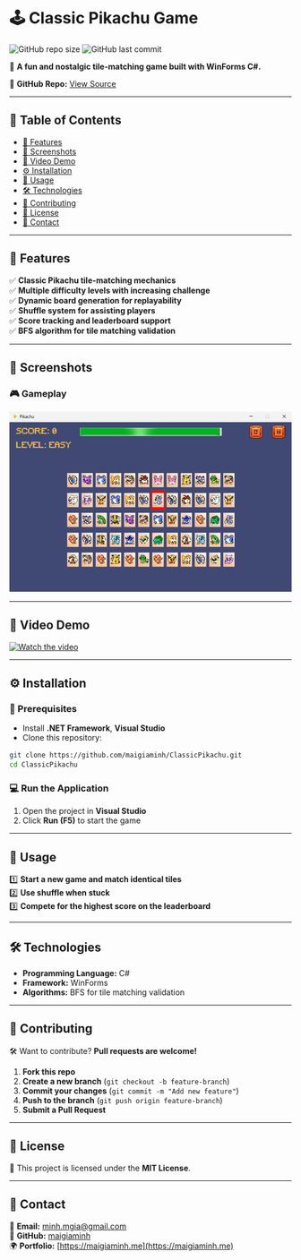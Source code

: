 # 🕹️ Classic Pikachu Game

![GitHub repo size](https://img.shields.io/github/repo-size/maigiaminh/ClassicPikachu?color=blue&style=flat-square)
![GitHub last commit](https://img.shields.io/github/last-commit/maigiaminh/ClassicPikachu?color=green&style=flat-square)

📌 **A fun and nostalgic tile-matching game built with WinForms C#.**

🔗 **GitHub Repo:** [View Source](https://github.com/maigiaminh/ClassicPikachu)

---

## 📖 Table of Contents

- [🌟 Features](#-features)
- [📸 Screenshots](#-screenshots)
- [🎥 Video Demo](#-video-demo)
- [⚙️ Installation](#️-installation)
- [🚀 Usage](#-usage)
- [🛠 Technologies](#-technologies)
- [🙌 Contributing](#-contributing)
- [📄 License](#-license)
- [📩 Contact](#-contact)

---

## 🌟 Features

✅ **Classic Pikachu tile-matching mechanics**  
✅ **Multiple difficulty levels with increasing challenge**  
✅ **Dynamic board generation for replayability**  
✅ **Shuffle system for assisting players**  
✅ **Score tracking and leaderboard support**  
✅ **BFS algorithm for tile matching validation**  

---

## 📸 Screenshots

### 🎮 Gameplay

![Gameplay Screenshot](https://raw.githubusercontent.com/maigiaminh/ClassicPikachu/main/assets/images/gameplay.png)


---

## 🎥 Video Demo

[![Watch the video](https://img.youtube.com/vi/JWuon4o_EKI/maxresdefault.jpg)](https://www.youtube.com/watch?v=JWuon4o_EKI)

---

## ⚙️ Installation

### **🔧 Prerequisites**

- Install **.NET Framework**, **Visual Studio**
- Clone this repository:

```sh
git clone https://github.com/maigiaminh/ClassicPikachu.git
cd ClassicPikachu
```

### **💻 Run the Application**

1. Open the project in **Visual Studio**
2. Click **Run (F5)** to start the game

---

## 🚀 Usage

1️⃣ **Start a new game and match identical tiles**  
2️⃣ **Use shuffle when stuck**  
3️⃣ **Compete for the highest score on the leaderboard**  

---

## 🛠 Technologies

- **Programming Language:** C#
- **Framework:** WinForms
- **Algorithms:** BFS for tile matching validation

---

## 🙌 Contributing

🛠 Want to contribute? **Pull requests are welcome!**

1. **Fork this repo**  
2. **Create a new branch** (`git checkout -b feature-branch`)
3. **Commit your changes** (`git commit -m "Add new feature"`)
4. **Push to the branch** (`git push origin feature-branch`)
5. **Submit a Pull Request**

---

## 📄 License

📜 This project is licensed under the **MIT License**.

---

## 📩 Contact

📧 **Email:** [minh.mgia@gmail.com](mailto:minh.mgia@gmail.com)  
🔗 **GitHub:** [maigiaminh](https://github.com/maigiaminh)  
🌍 **Portfolio:** [https://maigiaminh.me](https://maigiaminh.me)

